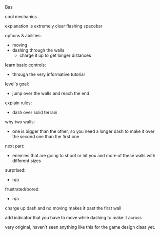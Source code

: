 Bas

cool mechanics

explanation is extremely clear
flashing spacebar

options & abilities:
- moving
- dashing through the walls
  - charge it up to get longer distances

learn basic controls:
- through the very informative tutorial

level's goal:
- jump over the walls and reach the end

explain rules:
- dash over solid terrain

why two walls:
- one is bigger than the other, so you need a longer dash to make it over the second one than the first one

next part:
- enemies that are going to shoot or hit you and more of these walls with different sizes

surprised:
- n/a

frustrated/bored:
- n/a

charge up dash and no moving makes it past the first wall

add indicator that you have to move while dashing to make it across

very original, haven't seen anything like this for the game design class yet.